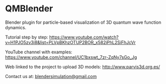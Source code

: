 # QMBlender
Blender plugin for particle-based visualization of 3D quantum wave function dynamics.

Tutorial step by step: https://www.youtube.com/watch?v=H1PJO5zv3i8&list=PLVpBKhzOTUP2BOR_x582iPhL2SiFhJcVr

YouTube channel with examples: https://www.youtube.com/channel/UC1bxswt_7zr-ZqNy7sGo_Jg

Web linked to the project to upload 3D models: http://www.parvis3d.org.es/

Contact us at: blendersimulation@gmail.com
